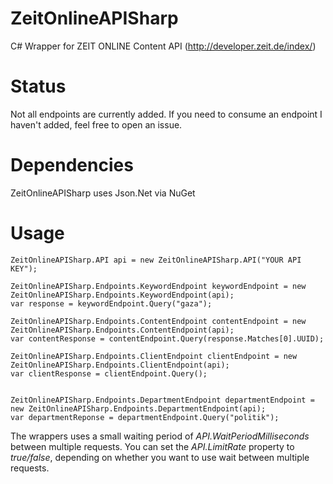 ZeitOnlineAPISharp
==================

C# Wrapper for ZEIT ONLINE Content API (http://developer.zeit.de/index/)

Status
==================
Not all endpoints are currently added. If you need to consume an endpoint I haven't added, feel free to open an issue.

Dependencies
==================
ZeitOnlineAPISharp uses Json.Net via NuGet

Usage
==================
```
ZeitOnlineAPISharp.API api = new ZeitOnlineAPISharp.API("YOUR API KEY");

ZeitOnlineAPISharp.Endpoints.KeywordEndpoint keywordEndpoint = new ZeitOnlineAPISharp.Endpoints.KeywordEndpoint(api);
var response = keywordEndpoint.Query("gaza");

ZeitOnlineAPISharp.Endpoints.ContentEndpoint contentEndpoint = new ZeitOnlineAPISharp.Endpoints.ContentEndpoint(api);
var contentResponse = contentEndpoint.Query(response.Matches[0].UUID);

ZeitOnlineAPISharp.Endpoints.ClientEndpoint clientEndpoint = new ZeitOnlineAPISharp.Endpoints.ClientEndpoint(api);
var clientResponse = clientEndpoint.Query();


ZeitOnlineAPISharp.Endpoints.DepartmentEndpoint departmentEndpoint = new ZeitOnlineAPISharp.Endpoints.DepartmentEndpoint(api);
var departmentReponse = departmentEndpoint.Query("politik");
```

The wrappers uses a small waiting period of _API.WaitPeriodMilliseconds_ between multiple requests.
You can set the _API.LimitRate_ property to _true/false_, depending on whether you want to use wait between multiple requests.
